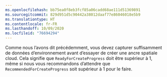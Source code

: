 ```yaml
---
ms.openlocfilehash: bb75ea0f8eb3fcf85a06cadd68ae111d51369891
ms.sourcegitcommit: 829d951d5c90442a38012daaf77e86046018e5b9
ms.translationtype: HT
ms.contentlocale: fr-FR
ms.lasthandoff: 10/09/2020
ms.locfileid: "76694294"
---
```

Comme nous l’avons dit précédemment, vous devez capturer suffisamment de données d’environnement avant d’essayer de créer une ancre spatiale cloud. Cela signifie que `ReadyForCreateProgress` doit être supérieur à 1, même si nous vous recommandons d’attendre que `RecommendedForCreateProgress` soit supérieur à 1 pour le faire.
